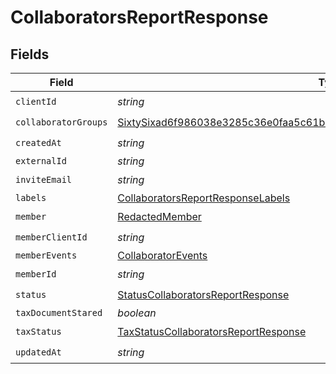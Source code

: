# CollaboratorsReportResponse


## Fields

| Field                                                                                                                                                                     | Type                                                                                                                                                                      | Required                                                                                                                                                                  | Description                                                                                                                                                               |
| ------------------------------------------------------------------------------------------------------------------------------------------------------------------------- | ------------------------------------------------------------------------------------------------------------------------------------------------------------------------- | ------------------------------------------------------------------------------------------------------------------------------------------------------------------------- | ------------------------------------------------------------------------------------------------------------------------------------------------------------------------- |
| `clientId`                                                                                                                                                                | *string*                                                                                                                                                                  | :heavy_check_mark:                                                                                                                                                        | N/A                                                                                                                                                                       |
| `collaboratorGroups`                                                                                                                                                      | [SixtySixad6f986038e3285c36e0faa5c61b52a02882d1460acb116b601a30abfb6c1d](../../models/shared/sixtysixad6f986038e3285c36e0faa5c61b52a02882d1460acb116b601a30abfb6c1d.md)[] | :heavy_check_mark:                                                                                                                                                        | N/A                                                                                                                                                                       |
| `createdAt`                                                                                                                                                               | *string*                                                                                                                                                                  | :heavy_check_mark:                                                                                                                                                        | N/A                                                                                                                                                                       |
| `externalId`                                                                                                                                                              | *string*                                                                                                                                                                  | :heavy_minus_sign:                                                                                                                                                        | N/A                                                                                                                                                                       |
| `inviteEmail`                                                                                                                                                             | *string*                                                                                                                                                                  | :heavy_check_mark:                                                                                                                                                        | N/A                                                                                                                                                                       |
| `labels`                                                                                                                                                                  | [CollaboratorsReportResponseLabels](../../models/shared/collaboratorsreportresponselabels.md)                                                                             | :heavy_minus_sign:                                                                                                                                                        | N/A                                                                                                                                                                       |
| `member`                                                                                                                                                                  | [RedactedMember](../../models/shared/redactedmember.md)                                                                                                                   | :heavy_check_mark:                                                                                                                                                        | N/A                                                                                                                                                                       |
| `memberClientId`                                                                                                                                                          | *string*                                                                                                                                                                  | :heavy_check_mark:                                                                                                                                                        | N/A                                                                                                                                                                       |
| `memberEvents`                                                                                                                                                            | [CollaboratorEvents](../../models/shared/collaboratorevents.md)                                                                                                           | :heavy_minus_sign:                                                                                                                                                        | N/A                                                                                                                                                                       |
| `memberId`                                                                                                                                                                | *string*                                                                                                                                                                  | :heavy_check_mark:                                                                                                                                                        | N/A                                                                                                                                                                       |
| `status`                                                                                                                                                                  | [StatusCollaboratorsReportResponse](../../models/shared/statuscollaboratorsreportresponse.md)                                                                             | :heavy_check_mark:                                                                                                                                                        | N/A                                                                                                                                                                       |
| `taxDocumentStared`                                                                                                                                                       | *boolean*                                                                                                                                                                 | :heavy_minus_sign:                                                                                                                                                        | N/A                                                                                                                                                                       |
| `taxStatus`                                                                                                                                                               | [TaxStatusCollaboratorsReportResponse](../../models/shared/taxstatuscollaboratorsreportresponse.md)                                                                       | :heavy_check_mark:                                                                                                                                                        | N/A                                                                                                                                                                       |
| `updatedAt`                                                                                                                                                               | *string*                                                                                                                                                                  | :heavy_check_mark:                                                                                                                                                        | N/A                                                                                                                                                                       |